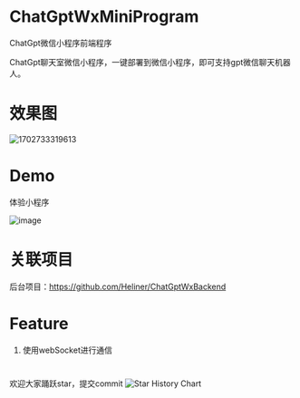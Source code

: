 # ChatGptWxMiniProgram
ChatGpt微信小程序前端程序

ChatGpt聊天室微信小程序，一键部署到微信小程序，即可支持gpt微信聊天机器人。

# 效果图
![1702733319613](https://github.com/Heliner/ChatGptWxMiniProgram/assets/32272517/3b49aebd-f279-4adc-ac31-5132beca077f)

# Demo
体验小程序

![image](https://user-images.githubusercontent.com/32272517/221414001-f4fff939-9745-45d0-947a-2dd49cc2a3fd.png)


# 关联项目
后台项目：https://github.com/Heliner/ChatGptWxBackend

# Feature
1. 使用webSocket进行通信
#  
欢迎大家踊跃star，提交commit
<picture>
  <source
    media="(prefers-color-scheme: dark)"
    srcset="
      https://api.star-history.com/svg?repos=Heliner/ChatGptWxMiniProgram&type=Date&theme=dark
    "
  />
  <source
    media="(prefers-color-scheme: light)"
    srcset="
      https://api.star-history.com/svg?repos=Heliner/ChatGptWxMiniProgram&type=Date
    "
  />
  <img
    alt="Star History Chart"
    src="https://api.star-history.com/svg?repos=Heliner/ChatGptWxMiniProgram&type=Date"
  />
</picture>
